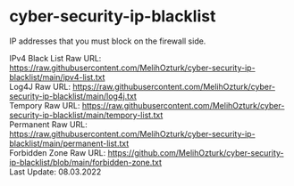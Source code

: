 # cyber-security-ip-blacklist

IP addresses that you must block on the firewall side.

IPv4 Black List Raw URL: https://raw.githubusercontent.com/MelihOzturk/cyber-security-ip-blacklist/main/ipv4-list.txt
<br>
Log4J Raw URL: https://raw.githubusercontent.com/MelihOzturk/cyber-security-ip-blacklist/main/log4j.txt
<br>
Tempory Raw URL: https://raw.githubusercontent.com/MelihOzturk/cyber-security-ip-blacklist/main/tempory-list.txt
<br>
Permanent Raw URL: https://raw.githubusercontent.com/MelihOzturk/cyber-security-ip-blacklist/main/permanent-list.txt
<br>
Forbidden Zone Raw URL: https://github.com/MelihOzturk/cyber-security-ip-blacklist/blob/main/forbidden-zone.txt
<br>
Last Update: 08.03.2022

